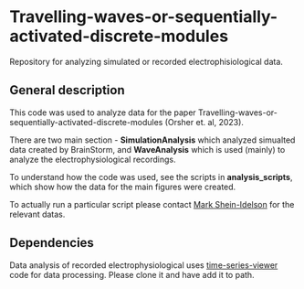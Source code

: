 # Travelling-waves-or-sequentially-activated-discrete-modules

Repository for analyzing simulated or recorded electrophisiological data.

## General description
This code was used to analyze data for the paper Travelling-waves-or-sequentially-activated-discrete-modules (Orsher et. al, 2023).

There are two main section - **SimulationAnalysis** which analyzed simualted 
data created by BrainStorm, and **WaveAnalysis** which is used (mainly) to
analyze the electrophysiological recordings.

To understand how the code was used, see the scripts in **analysis_scripts**, 
which show how the data for the main figures were created.

To actually run a particular script please contact [Mark Shein-Idelson](mailto:sheinmark@tauex.tau.ac.il) for the relevant 
datas.

## Dependencies
Data analysis of recorded electrophysiological uses [time-series-viewer](https://github.com/EvolutionaryNeuralCodingLab/time-series-viewer) code for data processing.
Please clone it and have add it to path.
